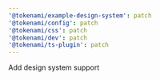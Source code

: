 ```yaml
---
'@tokenami/example-design-system': patch
'@tokenami/config': patch
'@tokenami/css': patch
'@tokenami/dev': patch
'@tokenami/ts-plugin': patch
---
```


Add design system support
